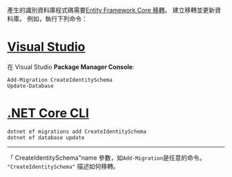 產生的識別資料庫程式碼需要[Entity Framework Core 移轉](/ef/core/managing-schemas/migrations/)。 建立移轉並更新資料庫。 例如，執行下列命令：

# <a name="visual-studiotabvisual-studio"></a>[Visual Studio](#tab/visual-studio)

在 Visual Studio **Package Manager Console**:

```PMC
Add-Migration CreateIdentitySchema
Update-Database
```

# <a name="net-core-clitabnetcore-cli"></a>[.NET Core CLI](#tab/netcore-cli)

```cli
dotnet ef migrations add CreateIdentitySchema
dotnet ef database update
```

------

「 CreateIdentitySchema"name 參數，如`Add-Migration`是任意的命令。 `"CreateIdentitySchema"` 描述如何移轉。

